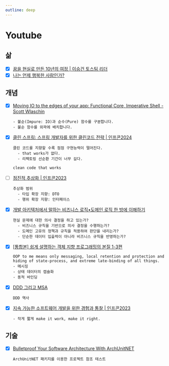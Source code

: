 ```yaml
---
outline: deep
---
```


# Youtube

## 삶
- [x] [꿈을 현실로 만든 10년의 여정 | 이승건 토스팀 리더](https://www.youtube.com/watch?v=UogHHGN3U3Q)
- [x] [나는 언제 행복한 사람인가?](https://www.youtube.com/watch?v=1zmnoElezRg)

## 개념
- [x] [Moving IO to the edges of your app: Functional Core, Imperative Shell - Scott Wlaschin](https://www.youtube.com/watch?v=P1vES9AgfC4)
  ```
  - 불순(Impure: IO)과 순수(Pure) 함수를 구분합니다.
  - 불순 함수를 외곽에 배치합니다.
  ```
- [x] [클린 스프링: 스프링 개발자를 위한 클린코드 전략 | 인프콘2024](https://www.youtube.com/watch?v=d3krJ4el8Hg)
  ```
  클린 코드를 지향할 수록 점점 구현능력이 떨어진다.
    - that works가 없다.
    - 리팩토링 선순환 기간이 너무 길다.

  clean code that works
  ```
- [ ] [점진적 추상화 | 인프콘2023](https://www.youtube.com/watch?v=dzDCToa0XNg)
  ```
  추상화 범위
    - 타입 확장 지향: DTO
    - 행위 확장 지향: 인터페이스
  ```
- [x] [개발 아키텍처에서 말하는 비즈니스 로직•도메인 로직 한 방에 이해하기](https://www.youtube.com/watch?v=gbzDG_2XQYk)
  ```
  현실 문제에 대한 의사 결정을 하고 있는가?
    - 비즈니스 규칙을 기반으로 의사 결정을 수행하는가?
    - 도메인 고유의 정책과 규칙을 적용하여 판단을 내리는가?
    - 단순한 데이터 입출력이 아니라 비즈니스 규칙을 반영하는가?
  ```
- [x] [[통합본] 쉽게 설명하는 객체 지향 프로그래밍의 본질 1-3편](https://www.youtube.com/watch?v=zgeCwYWzK-k)
  ```
  OOP to me means only messaging, local retention and protection and hiding of state-process, and extreme late-binding of all things.
  - 메시징
  - 상태 데이터의 캡슐화
  - 동적 바인딩
  ```
- [x] [DDD 그리고 MSA](https://www.youtube.com/watch?v=DOpt6IWU6LU)
  ```
  DDD 역사
  ```
- [x] [지속 가능한 소프트웨어 개발을 위한 경험과 통찰 | 인프콘2023](https://www.youtube.com/watch?v=ouE2fYUgYLc)
  ```
  - 작게 짧게 make it work, make it right.
  ```

## 기술
- [x] [Bulletproof Your Software Architecture With ArchUnitNET](https://www.youtube.com/watch?v=R_srbvA6IQM)
  ```
  ArchUnitNET 패키지를 이용한 프로젝트 참조 테스트
  ```